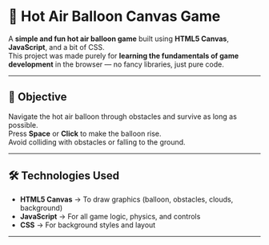 # 🎈 Hot Air Balloon Canvas Game

A **simple and fun hot air balloon game** built using **HTML5 Canvas**, **JavaScript**, and a bit of CSS.  
This project was made purely for **learning the fundamentals of game development** in the browser — no fancy libraries, just pure code.

---

## 🎯 Objective
Navigate the hot air balloon through obstacles and survive as long as possible.  
Press **Space** or **Click** to make the balloon rise.  
Avoid colliding with obstacles or falling to the ground.

---

## 🛠️ Technologies Used
- **HTML5 Canvas** → To draw graphics (balloon, obstacles, clouds, background)
- **JavaScript** → For all game logic, physics, and controls
- **CSS** → For background styles and layout

---
